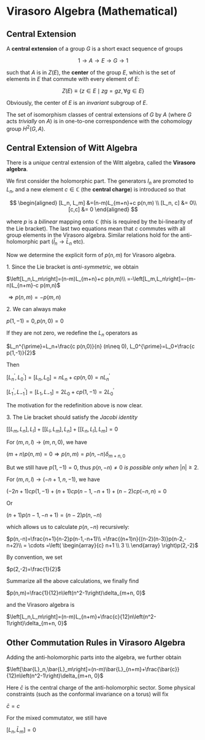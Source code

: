 <style>
    .katex {
        font-size: 1.1em;
    }
    .remark {
        border-radius: 15px;
        padding: 20px;
        background-color: SeaGreen;
        color: White;
    }
    .result {
        border-radius: 15px;
        padding: 20px;
        background-color: DarkSlateBlue;
        color: White;
    }
</style>

# Virasoro Algebra (Mathematical)

## Central Extension

A **central extension** of a group $G$ is a short exact sequence of groups

$$
1 \to A \to E \to G \to 1
$$

such that $A$ is in $Z(E)$, the **center** of the group $E$, which is the set of elements in $E$ that commute with every element of $E$:

$$
Z(E)\equiv
\{ z\in E \mid z g=g z, \, \forall g\in E\}
$$

Obviously, the center of $E$ is an *invariant* subgroup of $E$.

The set of isomorphism classes of central extensions of $G$ by $A$ (where $G$ acts *trivially* on $A$) is in one-to-one correspondence with the cohomology group $H^2(G,A)$.

## Central Extension of Witt Algebra

There is a *unique* central extension of the Witt algebra, called the **Virasoro algebra**.

We first consider the holomorphic part. The generators $l_n$ are promoted to $L_n$, and a new element $c\in \mathbb{C}$ (the **central charge**) is introduced so that

$$
\begin{aligned}
    [L_n, L_m] &=(n-m)L_{m+n}+c p(n,m)
    \\
    [L_n, c] &= 0\\
    [c,c] &= 0
\end{aligned}
$$

where $p$ is a *bilinear* mapping onto $\mathbb{C}$ (this is required by
the bi-linearity of the Lie bracket). The last two equations mean that
$c$ commutes with all group elements in the Virasoro algebra. Similar
relations hold for the anti-holomorphic part ($\bar{l}_n\to \bar{L}_n$
etc).

Now we determine the explicit form of $p(n,m)$ for Virasoro algebra.

1\. Since the Lie bracket is *anti-symmetric*, we obtain

$\left[L_n,L_m\right]=(n-m)L_{m+n}+c p(n,m)\\
=-\left[L_m,L_n\right]=-(m-n)L_{n+m}-c p(m,n)$

$\Longrightarrow  p(n,m)=-p(m,n)$

2\. We can always make

$p(1,-1)=0, p(n,0)=0$

If they are not zero, we redefine the $L_n$ operators as

$L_n^{\prime}=L_n+\frac{c p(n,0)}{n} (n\neq 0), L_0^{\prime}=L_0+\frac{c p(1,-1)}{2}$

Then

$\left[L_n^{\prime},L_0^{\prime}\right]=\left[L_n,L_0\right]=n L_n+c p(n,0)=n L_n^{\prime}$

$\left[L_1^{\prime},L_{-1}^{\prime}\right]=\left[L_1,L_{-1}\right]=2L_0+c p(1,-1)=2L_0^{\prime}$

The motivation for the redefinition above is now clear.

3\. The Lie bracket should satisfy the *Jacobi identity*

$\left[\left[L_m,L_n\right],L_l\right]+\left[\left[L_l,L_m\right],L_n\right]+\left[\left[L_n,L_l\right],L_m\right]=0$

For $(m,n,l)\to (m,n,0)$, we have

$(m+n)p(n,m)=0 \Longrightarrow p(n,m)=p(n,-n)\delta_{m+n, 0}$

But we still have $p(1,-1)=0$, thus $p(n,-n)\neq 0$ *is possible only
when* $| n| \geq 2$.

For $(m,n,l)\to (-n+1,n,-1)$, we have

$(-2n+1)c p(1,-1)+(n+1)c p(n-1,-n+1)+(n-2)c p(-n,n)=0$

Or

$(n+1) p(n-1,-n+1)=(n-2) p(n,-n)$

which allows us to calculate $p(n,-n)$ recursively:

$p(n,-n)=\frac{n+1}{n-2}p(n-1,-n+1)\\
=\frac{(n+1)n}{(n-2)(n-3)}p(n-2,-n+2)\\
= \cdots =\left(
\begin{array}{c}
 n+1 \\
 3 \\
\end{array}
\right)p(2,-2)$

By convention, we set

$p(2,-2)=\frac{1}{2}$

Summarize all the above calculations, we finally find

$p(n,m)=\frac{1}{12}n\left(n^2-1\right)\delta_{m+n, 0}$

and the Virasoro algebra is

$\left[L_n,L_m\right]=(n-m)L_{n+m}+\frac{c}{12}n\left(n^2-1\right)\delta_{m+n, 0}$

## Other Commutation Rules in Virasoro Algebra

Adding the anti-holomorphic parts into the algebra, we further obtain

$\left[\bar{L}_n,\bar{L}_m\right]=(n-m)\bar{L}_{n+m}+\frac{\bar{c}}{12}n\left(n^2-1\right)\delta_{m+n, 0}$

Here $\bar{c}$ is the central charge of the anti-holomorphic sector.
Some physical constraints (such as the conformal invariance on a torus)
will fix

$\bar{c}=c$

For the mixed commutator, we still have

$\left[L_n,\bar{L}_m\right]=0$